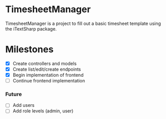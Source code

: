 # TimesheetManager
TimesheetManager is a project to fill out a basic timesheet template using the iTextSharp package.

# Milestones
- [x] Create controllers and models 
- [x] Create list/edit/create endpoints
- [x] Begin implementation of frontend
- [ ] Continue frontend implementation 

### Future
- [ ] Add users
- [ ] Add role levels (admin, user)
